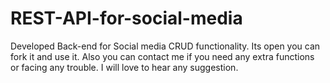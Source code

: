 # REST-API-for-social-media
Developed Back-end for Social media CRUD functionality. 
Its open you can fork it and use it. Also you can contact me if you need any extra functions or facing any trouble.
I will love to hear any suggestion.
